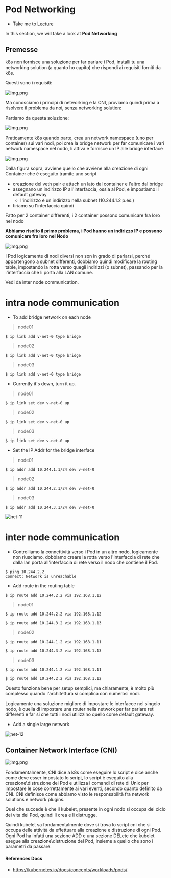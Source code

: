# Pod Networking

  - Take me to [Lecture](https://kodekloud.com/topic/pod-networking/)

In this section, we will take a look at **Pod Networking**

## Premesse

k8s non fornisce una soluzione  per far parlare i Pod, installi tu una networking solution (a quanto ho capito)
che rispondi ai requisiti forniti da k8s.

Questi sono i requisiti:

![img.png](networking-model.png)


Ma conosciamo i principi di networking e la CNI, proviamo quindi prima a risolvere il problema da noi, senza 
networking solution:

Partiamo da questa soluzione:

![img.png](starting-solution.png)

Praticamente k8s quando parte, crea un network namespace (uno per container) sui vari nodi, poi crea la bridge network per far
comunicare i vari network namespace nel nodo, li attiva e fornisce un IP alle bridge interface

![img.png](basic-setup.png)

Dalla figura sopra, avviene quello che avviene alla creazione di ogni Container che è eseguito tramite uno script

- creazione del veth pair e attach un lato dal container e l'altro dal bridge
- assegnano un indirizzo IP all'interfaccia, ossia al Pod, e impostiamo il default gateway
  - l'indirizzo è un indirizzo nella subnet (10.244.1.2 p.es.)
- tiriamo su l'interfaccia quindi

Fatto per 2 container differenti, i 2 container possono comunicare fra loro nel nodo

**Abbiamo risolto il primo problema, i Pod hanno un indirizzo IP e possono comunicare fra loro nel Nodo**

![img.png](intra-node-communication.png)

I Pod logicamente di nodi diversi non son in grado di parlarsi, perché appartengono a subnet differenti, dobbiamo
quindi modificare la routing table, impostando la rotta verso quegli indirizzi (o subnet), passando per la l'interfaccia
che li porta alla LAN comune.

Vedi da inter node communication.


# intra node communication
- To add bridge network on each node

> node01
```
$ ip link add v-net-0 type bridge
```
> node02
```
$ ip link add v-net-0 type bridge
```

> node03
```
$ ip link add v-net-0 type bridge
```

- Currently it's down, turn it up.

> node01
```
$ ip link set dev v-net-0 up
```

> node02
```
$ ip link set dev v-net-0 up
```

> node03
```
$ ip link set dev v-net-0 up
```

- Set the IP Addr for the bridge interface

> node01
```
$ ip addr add 10.244.1.1/24 dev v-net-0
```

> node02
```
$ ip addr add 10.244.2.1/24 dev v-net-0
```

> node03
```
$ ip addr add 10.244.3.1/24 dev v-net-0
```

![net-11](../../images/net11.PNG)

# inter node communication
- Controlliamo la connettività verso i Pod in un altro nodo, logicamente non riusciamo, dobbiamo creare la rotta
verso l'interfaccia di rete che dalla lan porta all'interfaccia di rete verso il nodo che contiene il Pod.

```
$ ping 10.244.2.2
Connect: Network is unreachable
```

- Add route in the routing table
```
$ ip route add 10.244.2.2 via 192.168.1.12
```

> node01
```
$ ip route add 10.244.2.2 via 192.168.1.12

$ ip route add 10.244.3.2 via 192.168.1.13
```

> node02
```
$ ip route add 10.244.1.2 via 192.168.1.11

$ ip route add 10.244.3.2 via 192.168.1.13

```

> node03
```
$ ip route add 10.244.1.2 via 192.168.1.11

$ ip route add 10.244.2.2 via 192.168.1.12
```

Questo funziona bene per setup semplici, ma chiaramente, è molto più complesso quando l'architettura si complica con
numerosi nodi. 

Logicamente una soluzione migliore di impostare le interfacce nel singolo nodo, è quella di impostare una router nella
network per far parlare reti differenti e far si che tutti i nodi utilizzino quello come default gateway.

- Add a single large network 

![net-12](../../images/net12.PNG)


## Container Network Interface (CNI)

![img.png](cni.png)

Fondamentalmente, CNI dice a k8s come eseguire lo script e dice anche come deve esser impostato lo script, lo script
è eseguito alla creazione\distruzione dei Pod e utilizza i comandi di rete di Unix per impostare le cose correttamente
ai vari eventi, secondo quanto definito da CNI. CNI definisce come abbiamo visto le responsabilità fra network solutions
e network plugins.

Quel che succede è che il kubelet, presente in ogni nodo si occupa del ciclo dei vita dei Pod, quindi li crea
e li distrugge. 

Quindi kubelet sa fondamentalmente dove si trova lo script cni che si occupa delle attività da effettuare alla 
creazione e distruzione di ogni Pod. Ogni Pod ha infatti una sezione ADD e una sezione DELete che kubelet 
esegue alla creazione\distruzione del Pod, insieme a quello che sono i parametri da passare.





#### References Docs

- https://kubernetes.io/docs/concepts/workloads/pods/